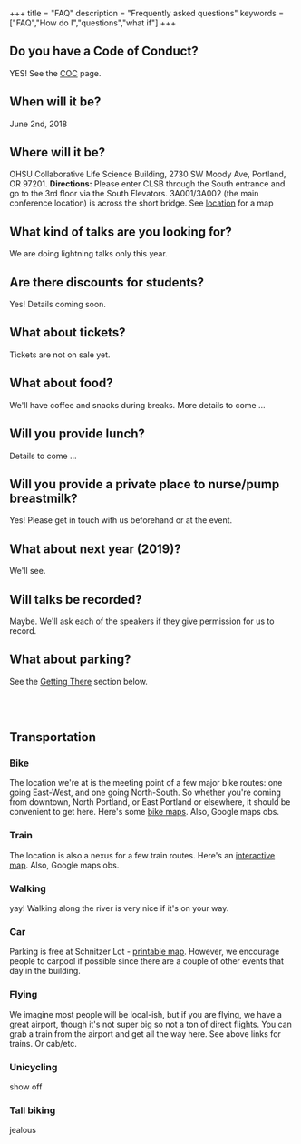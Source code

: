 +++
title = "FAQ"
description = "Frequently asked questions"
keywords = ["FAQ","How do I","questions","what if"]
+++


## Do you have a Code of Conduct?

YES! See the <a href="/coc">COC</a> page.

## When will it be?

June 2nd, 2018

## Where will it be?

OHSU Collaborative Life Science Building, 2730 SW Moody Ave, Portland, OR 97201. <strong>Directions:</strong> Please enter CLSB through the South entrance and go to the 3rd floor via the South Elevators. 3A001/3A002 (the main conference location) is across the short bridge. See <a href="/#location">location</a> for a map

## What kind of talks are you looking for?

We are doing lightning talks only this year. 

## Are there discounts for students?

Yes! Details coming soon.

## What about tickets?

Tickets are not on sale yet.

## What about food?

We'll have coffee and snacks during breaks. More details to come ...

## Will you provide lunch?

Details to come ...

## Will you provide a private place to nurse/pump breastmilk?

Yes! Please get in touch with us beforehand or at the event.

## What about next year (2019)?

We'll see.

## Will talks be recorded?

Maybe. We'll ask each of the speakers if they give permission for us to record.

## What about parking?

See the <a href="#getting_there">Getting There</a> section below.

<br><br>

<section id="getting_there">
    <h2>Transportation</h2>
    <h3>Bike</h3>
    <p>The location we're at is the meeting point of a few major bike routes: one going East-West, and one going North-South. So whether you're coming from downtown, North Portland, or East Portland or elsewhere, it should be convenient to get here. Here's some <a href="https://www.portlandoregon.gov/transportation/39402">bike maps</a>. Also, Google maps obs.
    <h3>Train</h3>
    <p>The location is also a nexus for a few train routes. Here's an <a href="https://ride.trimet.org/#/">interactive map</a>. Also, Google maps obs.
    <h3>Walking</h3>
    <p>yay! Walking along the river is very nice if it's on your way.
    <h3>Car</h3>
    <p>Parking is free at Schnitzer Lot - <a href="https://www.ohsu.edu/xd/about/services/transportation-and-parking/upload/Waterfront_Transportation_Map-2.pdf">printable map</a>. However, we encourage people to carpool if possible since there are a couple of other events that day in the building.
    <h3>Flying</h3>
    <p>We imagine most people will be local-ish, but if you are flying, we have a great airport, though it's not super big so not a ton of direct flights.  You can grab a train from the airport and get all the way here. See above links for trains. Or cab/etc.
    <h3>Unicycling</h3>
    <p>show off
    <h3>Tall biking</h3>
    <p>jealous
</section>

